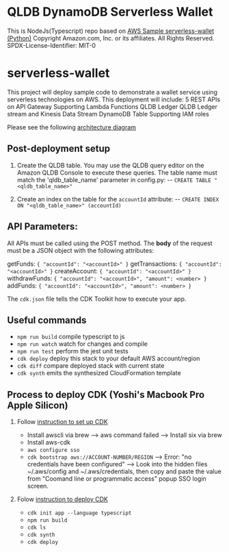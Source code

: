 # QLDB DynamoDB Serverless Wallet

This is NodeJs(Typescript) repo based on [AWS Sample serverless-wallet (Python)](https://github.com/aws-samples/serverless-wallet)
Copyright Amazon.com, Inc. or its affiliates. All Rights Reserved.
SPDX-License-Identifier: MIT-0

# serverless-wallet

This project will deploy sample code to demonstrate a wallet service using serverless technologies on AWS.
This deployment will include:
5 REST APIs on API Gateway
Supporting Lambda Functions
QLDB Ledger
QLDB Ledger stream and Kinesis Data Stream
DynamoDB Table
Supporting IAM roles

Please see the following [architecture diagram](readme-architecture.png)

## Post-deployment setup

1. Create the QLDB table. You may use the QLDB query editor on the Amazon QLDB Console to execute these queries. The table name must match the 'qldb_table_name' parameter in config.py:
   -- `CREATE TABLE "<qldb_table_name>"`

2. Create an index on the table for the `accountId` attribute:
   -- `CREATE INDEX ON "<qldb_table_name>" (accountId)`

## API Parameters:

All APIs must be called using the POST method. The **body** of the request must be a JSON object with the following attributes:

getFunds: `{ "accountId": "<accountId>" }`
getTransactions: `{ "accountId": "<accountId>" }`
createAccount: `{ "accountId": "<accountId>" }`
withdrawFunds: `{ "accountId": "<accountId>", "amount": <number> }`
addFunds: `{ "accountId": "<accountId>", "amount": <number> }`

The `cdk.json` file tells the CDK Toolkit how to execute your app.

## Useful commands

- `npm run build` compile typescript to js
- `npm run watch` watch for changes and compile
- `npm run test` perform the jest unit tests
- `cdk deploy` deploy this stack to your default AWS account/region
- `cdk diff` compare deployed stack with current state
- `cdk synth` emits the synthesized CloudFormation template

## Process to deploy CDK (Yoshi's Macbook Pro Apple Silicon)

1. Follow [instruction to set up CDK](https://docs.aws.amazon.com/cdk/v2/guide/getting_started.html)

   - Install awscli via brew --> aws command failed --> Install six via brew
   - Install aws-cdk
   - `aws configure sso`
   - `cdk bootstrap aws://ACCOUNT-NUMBER/REGION` --> Error: "no credentials have been configured" --> Look into the hidden files ~/.aws/config and ~/.aws/credentials, then copy and paste the value from "Coomand line or programmatic access" popup SSO login screen.

2. Folow [instruction to deploy CDK](https://docs.aws.amazon.com/cdk/v2/guide/hello_world.html)
   - `cdk init app --language typescript`
   - `npm run build`
   - `cdk ls`
   - `cdk synth`
   - `cdk deploy`
